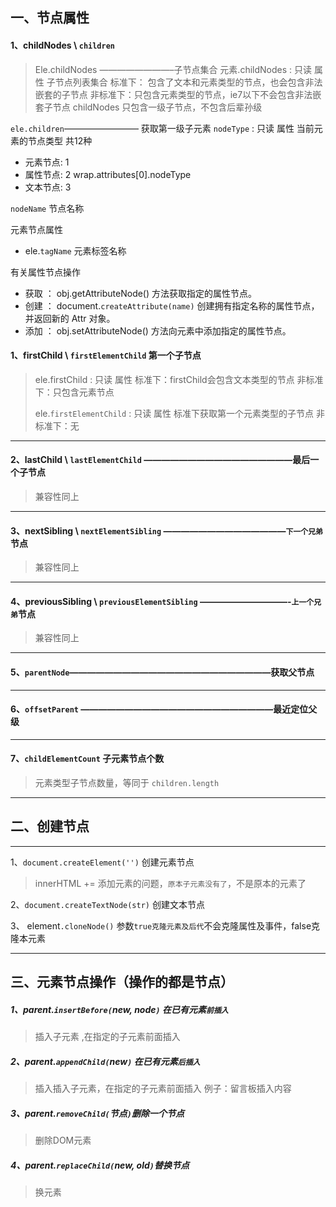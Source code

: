 ## 一、节点属性

#### 1、childNodes \ `children`

> Ele.childNodes ————————–子节点集合 
> 元素.childNodes : 只读 属性 子节点列表集合 
> 标准下： 包含了文本和元素类型的节点，也会包含非法嵌套的子节点 
> 非标准下：只包含元素类型的节点，ie7以下不会包含非法嵌套子节点 
> childNodes 只包含一级子节点，不包含后辈孙级

`ele.children`————————– 获取第一级子元素 
`nodeType` : 只读 属性 当前元素的节点类型 共12种

- 元素节点: 1
- 属性节点: 2 wrap.attributes[0].nodeType
- 文本节点: 3

`nodeName` 节点名称

元素节点属性

- ele.`tagName` 元素标签名称

有关属性节点操作

- 获取 ： obj.getAttributeNode() 方法获取指定的属性节点。
- 创建 ： document.`createAttribute(name)` 创建拥有指定名称的属性节点，并返回新的 Attr 对象。
- 添加 ： obj.setAttributeNode() 方法向元素中添加指定的属性节点。

#### 1、firstChild \ `firstElementChild` 第一个子节点

> ele.firstChild : 只读 属性 
> 标准下：firstChild会包含文本类型的节点 
> 非标准下：只包含元素节点
>
> ele.`firstElementChild` : 只读 属性 标准下获取第一个元素类型的子节点 
> 非标准下：无

------

#### 2、lastChild \ `lastElementChild` —————————————————最后一个子节点

> 兼容性同上

------

#### 3、nextSibling \ `nextElementSibling` ——————————————`下一个兄弟`节点

> 兼容性同上

------

#### 4、previousSibling \ `previousElementSibling` ——————————-`上一个兄弟`节点

> 兼容性同上

------

#### 5、`parentNode`———————————————————————获取父节点

------

#### 6、`offsetParent` ——————————————————————最近定位父级

------

#### 7、`childElementCount` 子元素节点个数

> 元素类型子节点数量，等同于 `children.length`

------

## 二、创建节点

------

1、`document.createElement('')` 创建元素节点

> innerHTML += 添加元素的问题，`原本子元素没有了`，不是原本的元素了

2、`document.createTextNode(str)` 创建文本节点

3、 element`.cloneNode()` 参数`true克隆元素及后代`不会克隆属性及事件，false克隆本元素

------

## 三、元素节点操作（操作的都是节点）

##### 1、parent.`insertBefore(`new, node`)` 在已有元素`前插入`

> 插入子元素 ,在指定的子元素前面插入

##### 2、parent.`appendChild(`new`)` 在已有元素`后插入`

> 插入插入子元素，在指定的子元素前面插入 
> 例子：留言板插入内容

##### 3、parent.`removeChild(`节点`)`删除一个节点

> 删除DOM元素

##### 4、parent.`replaceChild(`new, old`)`替换节点

> 换元素